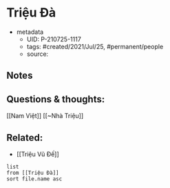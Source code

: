 # Triệu Đà

- metadata
	- UID: P-210725-1117
	- tags: #created/2021/Jul/25, #permanent/people 
	- source: 

## Notes


## Questions & thoughts:
[[Nam Việt]]
[[~Nhà Triệu]]

## Related:
- [[Triệu Vũ Đế]]
```dataview
list
from [[Triệu Đà]]
sort file.name asc
```
